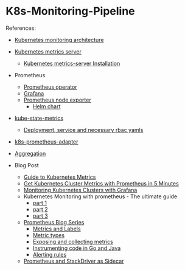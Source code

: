 # K8s-Monitoring-Pipeline

References:

- [Kubernetes monitoring architecture](https://github.com/kubernetes/community/blob/master/contributors/design-proposals/instrumentation/monitoring_architecture.md)
- [Kubernetes metrics server](https://github.com/kubernetes-incubator/metrics-server)
    - [Kubernetes metrics-server Installation](https://medium.com/@cagri.ersen/kubernetes-metrics-server-installation-d93380de008)
- Prometheus
    - [Prometheus operator](https://github.com/coreos/prometheus-operator/blob/master/Documentation/user-guides/getting-started.md)
    - [Grafana](https://github.com/appscode/third-party-tools/tree/master/monitoring/grafana)
    - [Prometheus node exporter](https://github.com/prometheus/node_exporter)
        - [Helm chart](https://github.com/helm/charts/tree/master/stable/prometheus-node-exporter)

- [kube-state-metrics](https://github.com/kubernetes/kube-state-metrics)
    - [Deployment, service and necessary rbac yamls](https://github.com/kubernetes/kube-state-metrics/tree/master/kubernetes)
    
- [k8s-prometheus-adapter](https://github.com/DirectXMan12/k8s-prometheus-adapter/blob/master/docs/walkthrough.md)
- [Aggregation](https://github.com/kubernetes-incubator/apiserver-builder-alpha/blob/master/docs/concepts/aggregation.md)

- Blog Post
    - [Guide to Kubernetes Metrics](https://medium.com/@congliu.thu/complete-guide-to-kubernetes-metrics-24a8782c34cd)
    - [Get Kubernetes Cluster Metrics with Prometheus in 5 Minutes](https://akomljen.com/get-kubernetes-cluster-metrics-with-prometheus-in-5-minutes/)
    - [Monitoring Kubernetes Clusters with Grafana](https://medium.com/htc-research-engineering-blog/monitoring-kubernetes-clusters-with-grafana-e2a413febefd)
    - Kubernetes Monitoring with prometheus - The ultimate guide
        - [part 1](https://sysdig.com/blog/kubernetes-monitoring-prometheus/)
        - [part 2](https://sysdig.com/blog/kubernetes-monitoring-with-prometheus-alertmanager-grafana-pushgateway-part-2/)
        - [part 3](https://sysdig.com/blog/kubernetes-monitoring-prometheus-operator-part3/)
    - [Prometheus Blog Series](https://blog.pvincent.io/tags/prometheus/)
        - [Metrics and Labels](https://blog.pvincent.io/2017/12/prometheus-blog-series-part-1-metrics-and-labels/)
        - [Metric types](https://blog.pvincent.io/2017/12/prometheus-blog-series-part-2-metric-types/)
        - [Exposing and collecting metrics](https://blog.pvincent.io/2017/12/prometheus-blog-series-part-3-exposing-and-collecting-metrics/)
        - [Instrumenting code in Go and Java](https://blog.pvincent.io/2017/12/prometheus-blog-series-part-4-instrumenting-code-in-go-and-java/)
        - [Alerting rules](https://blog.pvincent.io/2017/12/prometheus-blog-series-part-5-alerting-rules/)
    - [Prometheus and StackDriver as Sidecar](https://medium.com/google-cloud/prometheus-and-stackdriver-fb8f7524ece0)
